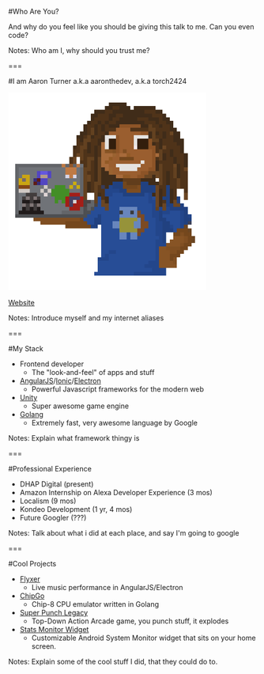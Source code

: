 #Who Are You?

And why do you feel like you should be giving this talk to me. Can you even code?

Notes:
Who am I, why should you trust me?

===

#I am Aaron Turner
a.k.a aaronthedev, a.k.a torch2424


![Aaronthedev](../images/aaronTheDev.png)

[Website](https://aaronthedev.com/#/)

Notes:
Introduce myself and my internet aliases

===

#My Stack
* Frontend developer
  * The "look-and-feel" of apps and stuff
* [AngularJS](https://angularjs.org/)/[Ionic](http://ionicframework.com/)/[Electron](http://electron.atom.io/)
  * Powerful Javascript frameworks for the modern web
* [Unity](https://unity3d.com/)
  * Super awesome game engine
* [Golang](https://golang.org/)
  * Extremely fast, very awesome language by Google

Notes:
Explain what framework thingy is

===

#Professional Experience
* DHAP Digital (present)
* Amazon Internship on Alexa Developer Experience (3 mos)
* Localism (9 mos)
* Kondeo Development (1 yr, 4 mos)
* Future Googler (???)

Notes:
Talk about what i did at each place, and say I'm going to google

===

#Cool Projects
* [Flyxer](https://www.youtube.com/watch?v=7IH5IboZpwQ)
  * Live music performance in AngularJS/Electron
* [ChipGo](https://github.com/torch2424/chipGo)
  * Chip-8 CPU emulator written in Golang
* [Super Punch Legacy](https://nocomplygames.com/games/)
  * Top-Down Action Arcade game, you punch stuff, it explodes
* [Stats Monitor Widget](https://play.google.com/store/apps/details?id=com.torch2424.statsmonitorwidgetFree&hl=en)
  * Customizable Android System Monitor widget that sits on your home screen.

Notes:
Explain some of the cool stuff I did, that they could do to.
